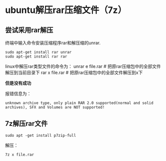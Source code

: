 # ubuntu解压rar压缩文件（7z）

## 尝试采用rar解压

终端中输入命令安装压缩程序rar和解压缩的unrar.

```
sudo apt-get install rar unrar
sudo apt-get install rar rar
```

linux中解压rar类型文件的命令为：
 unrar  e file.rar  # 把原rar压缩包中的全部文件解压到当前目录下
 rar x file.rar  # 把原rar压缩包中的全部文件解压到x下

**但是没有成功**

报错信息为：

```
unknown archive type, only plain RAR 2.0 supported(normal and solid archives), SFX and Volumes are NOT supported!
```

## 7z解压rar文件

```
sudo apt -get install p7zip-full
```

解压：

```
7z x file.rar
```

